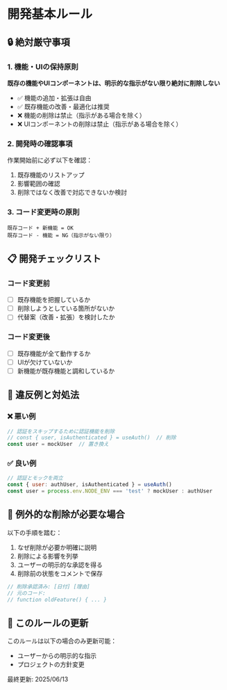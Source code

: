 # 開発基本ルール

## 🔒 絶対厳守事項

### 1. 機能・UIの保持原則
**既存の機能やUIコンポーネントは、明示的な指示がない限り絶対に削除しない**

- ✅ 機能の追加・拡張は自由
- ✅ 既存機能の改善・最適化は推奨
- ❌ 機能の削除は禁止（指示がある場合を除く）
- ❌ UIコンポーネントの削除は禁止（指示がある場合を除く）

### 2. 開発時の確認事項
作業開始前に必ず以下を確認：
1. 既存機能のリストアップ
2. 影響範囲の確認
3. 削除ではなく改善で対応できないか検討

### 3. コード変更時の原則
```
既存コード + 新機能 = OK
既存コード - 機能 = NG（指示がない限り）
```

## 📋 開発チェックリスト

### コード変更前
- [ ] 既存機能を把握しているか
- [ ] 削除しようとしている箇所がないか
- [ ] 代替案（改善・拡張）を検討したか

### コード変更後
- [ ] 既存機能が全て動作するか
- [ ] UIが欠けていないか
- [ ] 新機能が既存機能と調和しているか

## 🚨 違反例と対処法

### ❌ 悪い例
```javascript
// 認証をスキップするために認証機能を削除
// const { user, isAuthenticated } = useAuth()  // 削除
const user = mockUser  // 置き換え
```

### ✅ 良い例
```javascript
// 認証とモックを両立
const { user: authUser, isAuthenticated } = useAuth()
const user = process.env.NODE_ENV === 'test' ? mockUser : authUser
```

## 🔧 例外的な削除が必要な場合

以下の手順を踏む：
1. なぜ削除が必要か明確に説明
2. 削除による影響を列挙
3. ユーザーの明示的な承認を得る
4. 削除前の状態をコメントで保存

```javascript
// 削除承認済み: [日付] [理由]
// 元のコード:
// function oldFeature() { ... }
```

## 📝 このルールの更新

このルールは以下の場合のみ更新可能：
- ユーザーからの明示的な指示
- プロジェクトの方針変更

最終更新: 2025/06/13